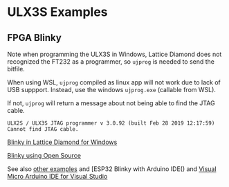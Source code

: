 # ULX3S Examples

## FPGA Blinky

Note when programming the ULX3S in Windows, Lattice Diamond does not recognized the FT232 as a programmer, so `ujprog` is needed to send the bitfile. 

When using WSL, `ujprog` compiled as linux app will not work due to lack of USB suppport. Instead, use the windows `ujprog.exe`  (callable from WSL). 

If not, `ujprog` will return a message about not being able to find the JTAG cable. 

```
ULX2S / ULX3S JTAG programmer v 3.0.92 (built Feb 28 2019 12:17:59)
Cannot find JTAG cable.
```

[Blinky in Lattice Diamond for Windows](./Diamond/README.md)

[Blinky using Open Source](./OpenSource/README.md)

See also [other examples](../README.md) and [ESP32 Blinky with Arduino IDE() and [Visual Micro Arduino IDE for Visual Studio](../VisualMicro/README.md)